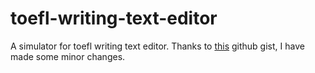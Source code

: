 # toefl-writing-text-editor
A simulator for toefl writing text editor.
Thanks to [this](https://gist.github.com/damianesteban/6227805) github gist, I have made some minor changes.
